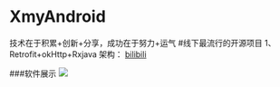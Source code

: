 # XmyAndroid
技术在于积累+创新+分享，成功在于努力+运气
#线下最流行的开源项目
1、Retrofit+okHttp+Rxjava 架构： [bilibili][1]

###软件展示
![](https://raw.githubusercontent.com/HotBitmapGG/bilibili-android-client/master-x/art/03.png)


 
























[1]:https://github.com/HotBitmapGG/bilibili-android-client











